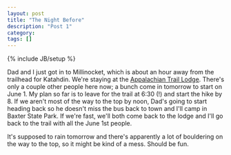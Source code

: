 ```yaml
---
layout: post
title: "The Night Before"
description: "Post 1"
category:
tags: []
---
```

{% include JB/setup %}

Dad and I just got in to Millinocket, which is about an hour away from the trailhead for Katahdin. We're staying at the [Appalachian Trail Lodge](appalachiantraillodge.com/). There's only a couple other people here now; a bunch come in tomorrow to start on June 1. My plan so far is to leave for the trail at 6:30 (!) and start the hike by 8. If we aren't most of the way to the top by noon, Dad's going to start heading back so he doesn't miss the bus back to town and I'll camp in Baxter State Park. If we're fast, we'll both come back to the lodge and I'll go back to the trail with all the June 1st people.

It's supposed to rain tomorrow and there's apparently a lot of bouldering on the way to the top, so it might be kind of a mess. Should be fun.

